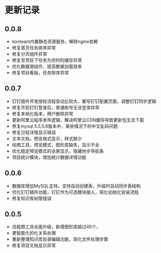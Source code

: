 # 更新记录
## 0.0.8
+ kooteam内置静态资源服务，解除nginx依赖
+ 修复首页任务排序异常
+ 修复分页组件异常
+ 修复空项目下任务为空时的缓存异常
+ 优化数据源组件，提高数据加载效率
+ 修复项目看版，任务排序异常

## 0.0.7
+ 钉钉插件开发授权流程变动比较大，重写钉钉配置页面，调整钉钉同步逻辑
+ 修复开启钉钉登录后，普通账号无法登录异常
+ 修复本地化版本，用户删除异常
+ 更新阿里云程序发布逻辑，解决阿里云CDN缓存导致更新包无法下载
+ 修复mysql 5.5,5.6版本中，某些情况下的中文乱码问题
+ 修复日程详情显示错误
+ 文本文档，预览格式显示，样式缺少
+ 绘图工具，预览模式，图形库缺失，显示不全
+ 优化稳定预览模式的全屏显示，隐藏地步导航条
+ 项目统计模块，增加统计数据详情功能

## 0.0.6
+ 数据库增加MySQL支持，支持自动创建表，升级时自动同步表结构
+ 优化钉钉插件功能，钉钉作为可选模块接入，简化初始化安装流程
+ 修复知识库权限错误

## 0.0.5
+ 流程图工具全面升级，新增图形库超过40个，
+ 更智能化的化关系处理
+ 重新整理知识库目录编辑功能，简化文件处理步骤
+ 修复项目文档显示异常

